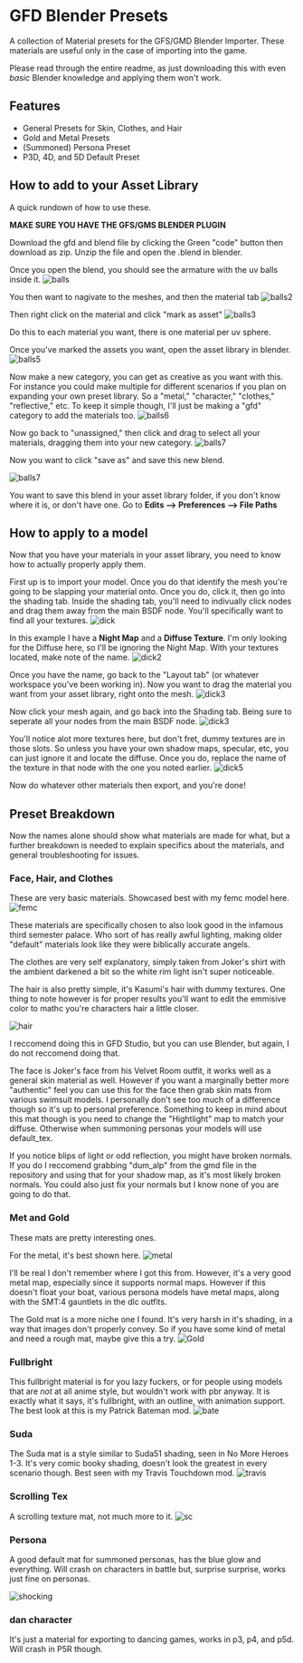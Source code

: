 # GFD Blender Presets

A collection of Material presets for the GFS/GMD Blender Importer. These materials are useful only in the case of importing into the game. 

Please read through the entire readme, as just downloading this with even *basic* Blender knowledge and applying them won't work. 




## Features

- General Presets for Skin, Clothes, and Hair
- Gold and Metal Presets
- (Summoned) Persona Preset
- P3D, 4D, and 5D Default Preset


## How to add to your Asset Library

A quick rundown of how to use these. 

**MAKE SURE YOU HAVE THE GFS/GMS BLENDER PLUGIN**

Download the gfd and blend file by clicking the Green "code" button then download as zip. Unzip the file and open the .blend in blender. 

Once you open the blend, you should see the armature with the uv balls inside it. 
![balls](https://media.discordapp.net/attachments/831687902824103977/1085116347178045480/Screenshot_370.png?width=1274&height=676)

You then want to nagivate to the meshes, and then the material tab
![balls2](https://media.discordapp.net/attachments/831687902824103977/1085117081378377788/Screenshot_371.png?width=1276&height=676)

Then right click on the material and click "mark as asset"
![balls3](https://media.discordapp.net/attachments/831687902824103977/1085117081101537320/Screenshot_372.png)

Do this to each material you want, there is one material per uv sphere. 

Once you've marked the assets you want, open the asset library in blender. 
![balls5](https://media.discordapp.net/attachments/831687902824103977/1085118054968602744/Screenshot_373.png?width=1440&height=438)

Now make a new category, you can get as creative as you want with this. For instance you could make multiple for different scenarios if you plan on expanding your own preset library. So a "metal," "character," "clothes," "reflective," etc. To keep it simple though, I'll just be making a "gfd" category to add the materials too. 
![balls6](https://media.discordapp.net/attachments/831687902824103977/1085118054796632084/Screenshot_374.png)

Now go back to "unassigned," then click and drag to select all your materials, dragging them into your new category. 
![balls7](https://media.discordapp.net/attachments/831687902824103977/1085118054603698206/Screenshot_375.png?width=1440&height=379)

Now you want to click "save as" and save this new blend. 

![balls7](https://media.discordapp.net/attachments/831687902824103977/1085118054289113118/Screenshot_376.png)

You want to save this blend in your asset library folder, if you don't know where it is, or don't have one. Go to **Edits --> Preferences --> File Paths**


## How to apply to a model

Now that you have your materials in your asset library, you need to know how to actually properly apply them. 

First up is to import your model. Once you do that identify the mesh you're going to be slapping your material onto. Once you do, click it, then go into the shading tab. Inside the shading tab, you'll need to indivually click nodes and drag them away from the main BSDF node. You'll specifically want to find all your textures.
![dick](https://media.discordapp.net/attachments/831687902824103977/1085123075881840680/Screenshot_378.png)

In this example I have a **Night Map** and a **Diffuse Texture**. I'm only looking for the Diffuse here, so I'll be ignoring the Night Map. With your textures located, make note of the name. 
![dick2](https://media.discordapp.net/attachments/831687902824103977/1085123075424657408/Screenshot_379.png)

Once you have the name, go back to the "Layout tab" (or whatever workspace you've been working in). Now you want to drag the material you want from your asset library, right onto the mesh. 
![dick3](https://media.discordapp.net/attachments/831687902824103977/1085123075122679878/Screenshot_380.png?width=1079&height=676)

Now click your mesh again, and go back into the Shading tab. Being sure to seperate all your nodes from the main BSDF node. 
![dick3](https://media.discordapp.net/attachments/831687902824103977/1085123074883596328/Screenshot_381.png)

You'll notice alot more textures here, but don't fret, dummy textures are in those slots. So unless you have your own shadow maps, specular, etc, you can just ignore it and locate the diffuse. Once you do, replace the name of the texture in that node with the one you noted earlier. 
![dick5](https://media.discordapp.net/attachments/831687902824103977/1085123074644516884/Screenshot_382.png)

Now do whatever other materials then export, and you're done! 
## Preset Breakdown

Now the names alone should show what materials are made for what, but a further breakdown is needed to explain specifics about the materials, and general troubleshooting for issues. 

### Face, Hair, and Clothes
These are very basic materials. Showcased best with my femc model here. 
![femc](https://media.discordapp.net/attachments/1084228927595221092/1084592950740275332/1687950_20230312174014_1.png?width=1202&height=676)

These materials are specifically chosen to also look good in the infamous third semester palace. Who sort of has really awful lighting, making older "default" materials look like they were biblically accurate angels.

The clothes are very self explanatory, simply taken from Joker's shirt with the ambient darkened a bit so the white rim light isn't super noticeable. 

The hair is also pretty simple, it's Kasumi's hair with dummy textures. One thing to note however is for proper results you'll want to edit the emmisive color to mathc you're characters hair a little closer. 

![hair](https://media.discordapp.net/attachments/831687902824103977/1085126941834739772/image.png)

I reccomend doing this in GFD Studio, but you can use Blender, but again, I do not reccomend doing that. 

The face is Joker's face from his Velvet Room outfit, it works well as a general skin material as well. However if you want a marginally better more "authentic" feel you can use this for the face then grab skin mats from various swimsuit models. I personally don't see too much of a difference though so it's up to personal preference. Something to keep in mind about this mat though is you need to change the "Hightlight" map to match your diffuse. Otherwise when summoning personas your models will use default_tex. 

If you notice blips of light or odd reflection, you might have broken normals. If you do I reccomend grabbing "dum_alp" from the gmd file in the repository and using that for your shadow map, as it's most likely broken normals. You could also just fix your normals but I know none of you are going to do that. 

### Met and Gold

These mats are pretty interesting ones. 

For the metal, it's best shown here.
![metal](https://images.gamebanana.com/img/ss/mods/63b5dc6c571f4.jpg)

I'll be real I don't remember where I got this from. However, it's a very good metal map, especially since it supports normal maps. However if this doesn't float your boat, various persona models have metal maps, along with the SMT:4 gauntlets in the dlc outfits. 

The Gold mat is a more niche one I found. It's very harsh in it's shading, in a way that images don't properly convey. So if you have some kind of metal and need a rough mat, maybe give this a try. 
![Gold](https://images.gamebanana.com/img/ss/mods/63b5dc6c32213.jpg)

### Fullbright 

This fullbright material is for you lazy fuckers, or for people using models that are *not* at all anime style, but wouldn't work with pbr anyway. It is exactly what it says, it's fullbright, with an outline, with animation support. The best look at this is my Patrick Bateman mod. 
![bate](https://images.gamebanana.com/img/ss/mods/6373e1a9adf24.jpg)

### Suda

The Suda mat is a style similar to Suda51 shading, seen in No More Heroes 1-3. It's very comic booky shading, doesn't look the greatest in every scenario though. Best seen with my Travis Touchdown mod. 
![travis](https://images.gamebanana.com/img/ss/mods/6380fe388cbdc.jpg)

### Scrolling Tex

A scrolling texture mat, not much more to it. 
![sc](https://media.discordapp.net/attachments/831687902824103977/1085129435658866749/scroll.gif?width=813&height=676)

### Persona

A good default mat for summoned personas, has the blue glow and everything. Will crash on characters in battle but, surprise surprise, works just fine on personas. 

![shocking](https://media.discordapp.net/attachments/831687902824103977/1085129886219374622/image.png?width=611&height=676)

### dan character

It's just a material for exporting to dancing games, works in p3, p4, and p5d. Will crash in P5R though. 
